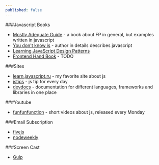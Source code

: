 ```yaml
---
published: false
---
```







###Javascript Books
- [Mostly Adequate Guide](https://drboolean.gitbooks.io/mostly-adequate-guide/) - a book about FP in general, but examples written in javascript
- [You don't know js](https://github.com/getify/You-Dont-Know-JS) - author in details describes javascript
- [Learning JavaScript Design Patterns](https://addyosmani.com/resources/essentialjsdesignpatterns/book/)
- [Frontend Hand Book](http://www.frontendhandbook.com/) - TODO

###Sites
- [learn.javascript.ru](http://learn.javascript.ru/) - my favorite site about js
- [jstips](http://www.jstips.co/) - js tip for every day
- [devdocs](http://devdocs.io/) - documentation for different languages, frameworks and libraries in one place

###Youtube
- [funfunfunction](https://www.youtube.com/channel/UCO1cgjhGzsSYb1rsB4bFe4Q) - short videos about js, released every Monday

###Email Subscription
- [fivejs](https://fivejs.codeschool.com/)
- [nodeweekly](http://nodeweekly.com/)

###Screen Cast
- [Gulp](https://www.youtube.com/playlist?list=PLDyvV36pndZFLTE13V4qNWTZbeipNhCgQ)
